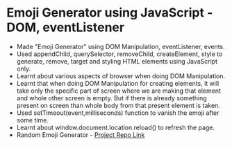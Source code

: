 <h1>Emoji Generator using JavaScript - DOM, eventListener</h1>

- Made "Emoji Generator" using DOM Manipulation, eventListener, events.
- Used appendChild, querySelector, removeChild, createElement, style to generate, remove, target and styling HTML elements using JavaScript only.
- Learnt about various aspects of browser when doing DOM Manipulation.
- Learnt that when doing DOM Manipulation for creating elements, it will take only the specific part of screen where we are making that element and whole other screen is empty. But if there is already something present on screen than whole body from that present element is taken.
- Used setTimeout(event,milliseconds) function to vanish the emoji after some time.
- Learnt about window.document.location.reload() to refresh the page.
- Random Emoji Generator - [Project Repo Link](https://github.com/MadhavSahi/FullStack-JavaScript-2022-23/tree/main/Class-16%2C17-DOM_21%2C22-Jan_23/DOM-projects_practice "Project Repo Link")
